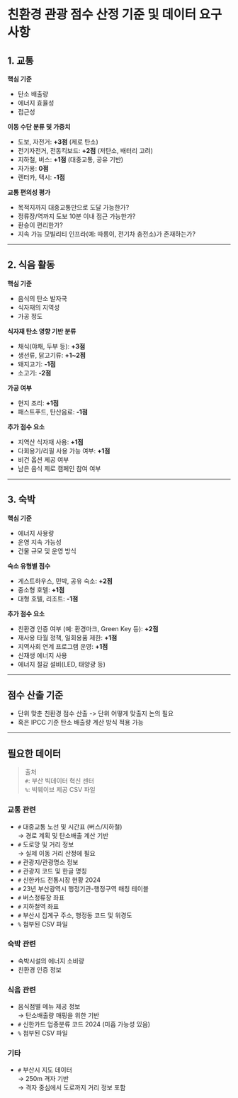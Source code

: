 # 친환경 관광 점수 산정 기준 및 데이터 요구 사항

## 1. 교통

**핵심 기준**  
- 탄소 배출량  
- 에너지 효율성  
- 접근성  

**이동 수단 분류 및 가중치**
- 도보, 자전거: **+3점** (제로 탄소)
- 전기자전거, 전동킥보드: **+2점** (저탄소, 배터리 고려)
- 지하철, 버스: **+1점** (대중교통, 공유 기반)
- 자가용: **0점**
- 렌터카, 택시: **-1점**

**교통 편의성 평가**
- 목적지까지 대중교통만으로 도달 가능한가?  
- 정류장/역까지 도보 10분 이내 접근 가능한가?  
- 환승이 편리한가?  
- 지속 가능 모빌리티 인프라(예: 따릉이, 전기차 충전소)가 존재하는가?  

---

## 2. 식음 활동

**핵심 기준**  
- 음식의 탄소 발자국  
- 식자재의 지역성  
- 가공 정도  

**식자재 탄소 영향 기반 분류**
- 채식(야채, 두부 등): **+3점**
- 생선류, 닭고기류: **+1~2점**
- 돼지고기: **-1점**
- 소고기: **-2점**

**가공 여부**
- 현지 조리: **+1점**
- 패스트푸드, 탄산음료: **-1점**

**추가 점수 요소**
- 지역산 식자재 사용: **+1점**
- 다회용기/리필 사용 가능 여부: **+1점**
- 비건 옵션 제공 여부
- 남은 음식 제로 캠페인 참여 여부

---

## 3. 숙박

**핵심 기준**  
- 에너지 사용량  
- 운영 지속 가능성  
- 건물 규모 및 운영 방식  

**숙소 유형별 점수**
- 게스트하우스, 민박, 공유 숙소: **+2점**
- 중소형 호텔: **+1점**
- 대형 호텔, 리조트: **-1점**

**추가 점수 요소**
- 친환경 인증 여부 (예: 환경마크, Green Key 등): **+2점**
- 재사용 타월 정책, 일회용품 제한: **+1점**
- 지역사회 연계 프로그램 운영: **+1점**
- 신재생 에너지 사용
- 에너지 절감 설비(LED, 태양광 등)

---

## 점수 산출 기준

- 단위 맞춘 친환경 점수 산출  -> 단위 어떻게 맞출지 논의 필요
- 혹은 IPCC 기준 탄소 배출량 계산 방식 적용 가능

---

## 필요한 데이터

> 출처  
> `#`: 부산 빅데이터 혁신 센터  
> `%`: 빅웨이브 제공 CSV 파일  

### 교통 관련
- `#` 대중교통 노선 및 시간표 (버스/지하철)  
  → 경로 계획 및 탄소배출 계산 기반  
- `#` 도로망 및 거리 정보  
  → 실제 이동 거리 산정에 필요  
- `#` 관광지/관광명소 정보  
- `#` 관광지 코드 및 한글 명칭  
- `#` 신한카드 전통시장 현황 2024  
- `#` 23년 부산광역시 행정기관-행정구역 매칭 테이블  
- `#` 버스정류장 좌표  
- `#` 지하철역 좌표  
- `#` 부산시 집계구 주소, 행정동 코드 및 위경도  
- `%` 첨부된 CSV 파일  

### 숙박 관련
- 숙박시설의 에너지 소비량  
- 친환경 인증 정보  

### 식음 관련
- 음식점별 메뉴 제공 정보  
  → 탄소배출량 매핑을 위한 기반  
- `#` 신한카드 업종분류 코드 2024 (미흡 가능성 있음)  
- `%` 첨부된 CSV 파일  

### 기타
- `#` 부산시 지도 데이터  
  → 250m 격자 기반  
  → 격자 중심에서 도로까지 거리 정보 포함  
